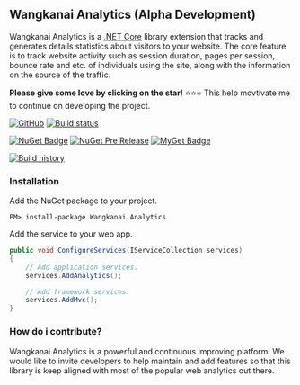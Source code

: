 ## Wangkanai Analytics (Alpha Development)

Wangkanai Analytics is a [.NET Core](https://dotnet.github.io/) library extension that tracks and generates details statistics about visitors to your website.
The core feature is to track website activity such as session duration, pages per session, bounce rate and etc. of individuals using the site, along with the information on the source of the traffic.

**Please give some love by clicking on the star!** :star::star::star: This help movtivate me to continue on developing the project.

[![GitHub](https://github.com/wangkanai/analytics/workflows/Analytics-CI/badge.svg)](https://github.com/wangkanai/analytics/actions)
[![Build status](https://ci.appveyor.com/api/projects/status/t46adtm386rxiqam?svg=true)](https://ci.appveyor.com/project/wangkanai/analytics)

[![NuGet Badge](https://buildstats.info/nuget/wangkanai.analytics)](https://www.nuget.org/packages/wangkanai.analytics)
[![NuGet Pre Release](https://buildstats.info/nuget/wangkanai.analytics?includePreReleases=true)](https://www.nuget.org/packages/wangkanai.analytics)
[![MyGet Badge](https://buildstats.info/myget/wangkanai/wangkanai.analytics)](https://www.myget.org/feed/wangkanai/package/nuget/wangkanai.analytics)

[![Build history](https://buildstats.info/appveyor/chart/wangkanai/analytics)](https://ci.appveyor.com/project/wangkanai/analytics/history)

### Installation

Add the NuGet package to your project.

```
PM> install-package Wangkanai.Analytics
```

Add the service to your web app.

```csharp
public void ConfigureServices(IServiceCollection services)
{
    // Add application services.
    services.AddAnalytics();

    // Add framework services.
    services.AddMvc();    
}
```

### How do i contribute?

Wangkanai Analytics is a powerful and continuous improving platform. We would like to invite developers to help maintain and add features so that this library is keep aligned with most of the popular web analytics out there. 
